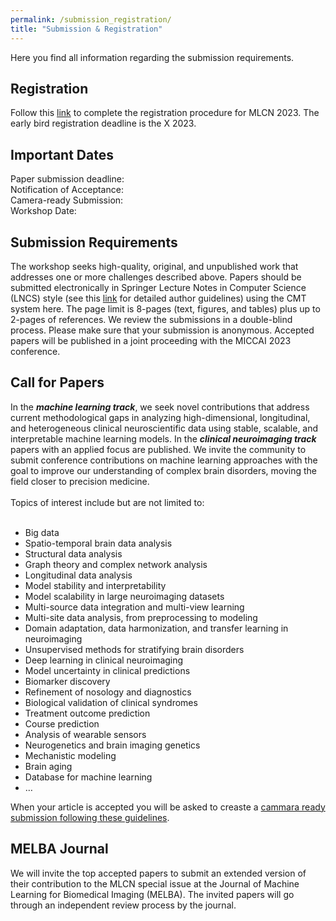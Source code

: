 ```yaml
---
permalink: /submission_registration/
title: "Submission & Registration"
---
```


Here you find all information regarding the submission requirements.


## Registration

Follow this [link]() to complete the registration procedure for MLCN 2023. The early bird registration deadline is the X 2023. 

## Important Dates

Paper submission deadline:
<br>
Notification of Acceptance:
<br>
Camera-ready Submission: 
<br>
Workshop Date: 
<br>

## Submission Requirements

The workshop seeks high-quality, original, and unpublished work that addresses one or more challenges described above. Papers should be submitted electronically in Springer Lecture Notes in Computer Science (LNCS) style (see this [link]() for detailed author guidelines) using the CMT system here. The page limit is 8-pages (text, figures, and tables) plus up to 2-pages of references. We review the submissions in a double-blind process. Please make sure that your submission is anonymous. Accepted papers will be published in a joint proceeding with the MICCAI 2023 conference.

## Call for Papers 

In the ***machine learning track***, we seek novel contributions that address current methodological gaps in analyzing high-dimensional, longitudinal, and heterogeneous clinical neuroscientific data using stable, scalable, and interpretable machine learning models. In the ***clinical neuroimaging track*** papers with an applied focus are published. We invite the community to submit conference contributions on machine learning approaches with the goal to improve our understanding of complex brain disorders, moving the field closer to precision medicine. 
<br>
<br>
Topics of interest include but are not limited to:
<br>
<br>
* Big data
* Spatio-temporal brain data analysis
* Structural data analysis
* Graph theory and complex network analysis
* Longitudinal data analysis
* Model stability and interpretability
* Model scalability in large neuroimaging datasets
* Multi-source data integration and multi-view learning
* Multi-site data analysis, from preprocessing to modeling
* Domain adaptation, data harmonization, and transfer learning in neuroimaging
* Unsupervised methods for stratifying brain disorders
* Deep learning in clinical neuroimaging
* Model uncertainty in clinical predictions
* Biomarker discovery 
* Refinement of nosology and diagnostics 
* Biological validation of clinical syndromes 
* Treatment outcome prediction 
* Course prediction 
* Analysis of wearable sensors
* Neurogenetics and brain imaging genetics
* Mechanistic modeling
* Brain aging
* Database for machine learning
* …

When your article is accepted you will be asked to creaste a [cammara ready submission following these guidelines](https://mlcnworkshop.github.io/camera_ready).

## MELBA Journal 
We will invite the top accepted papers to submit an extended version of their contribution to the MLCN special issue at the Journal of Machine Learning for Biomedical Imaging (MELBA). The invited papers will go through an independent review process by the journal.
